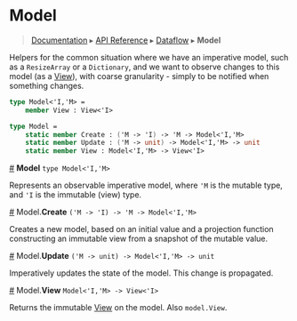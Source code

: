 # Model
> [Documentation](../README.md) ▸ [API Reference](API.md) ▸ [Dataflow](Datafow.md) ▸ **Model**

Helpers for the common situation where we have an imperative model, such as a `ResizeArray`
or a `Dictionary`, and we want to observe changes to this model (as a [View](View.md)),
with coarse granularity - simply to be notified when something changes.

```fsharp
type Model<'I,'M> =
    member View : View<'I>

type Model =
    static member Create : ('M -> 'I) -> 'M -> Model<'I,'M>
    static member Update : ('M -> unit) -> Model<'I,'M> -> unit
    static member View : Model<'I,'M> -> View<'I>
```

<a href="#Model" name="Model">#</a> **Model** `type Model<'I,'M>`

Represents an observable imperative model, where `'M` is the mutable type,
and `'I` is the immutable (view) type.

<a href="#Create" name="Create">#</a> Model.**Create** `('M -> 'I) -> 'M -> Model<'I,'M>`

Creates a new model, based on an initial value and a projection function
constructing an immutable view from a snapshot of the mutable value.

<a href="#Update" name="Update">#</a> Model.**Update** `('M -> unit) -> Model<'I,'M> -> unit`

Imperatively updates the state of the model.  This change is propagated.

<a href="#View" name="View">#</a> Model.**View** `Model<'I,'M> -> View<'I>`

Returns the immutable [View](View.md) on the model.  Also `model.View`.


